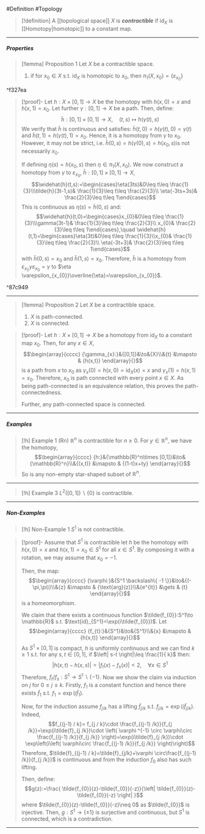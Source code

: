 #Definition #Topology 

> [!definition]
> A [[topological space]] $X$ is ***contractible*** if $\text{id}_{X}$ is [[Homotopy|homotopic]] to a constant map. 
---
##### Properties
> [!lemma] Proposition 1
> Let $X$ be a contractible space. 
> 1. if for $x_{0}\in X$ s.t. $\text{id}_{X}$ is homotopic to $x_{0}$, then $\pi_{1}(X,x_{0})=\{ \varepsilon_{x_{0}} \}$

^f327ea

> [!proof]-
> Let $h:X\times[0,1]\to X$ be the homotopy with $h(x,0)=x$ and $h(x,1)=x_{0}$. Let further $\gamma:[0,1]\to X$ be a path. Then, define: $$\tilde{h}:[0,1]\times[0,1]\to X,\quad (t,s)\mapsto h(\gamma(t),s)$$We verify that $\tilde{h}$ is continuous and satisfies: $\tilde{h}(t,0)=h(\gamma(t),0)=\gamma(t)$ and $\tilde{h}(t,1)=h(\gamma(t),1)=x_{0}$. Hence, it is a homotopy from $\gamma$ to $x_{0}$. However, it may not be strict, i.e. $\widehat{h}(0,s)=h(\gamma(0),s)=h(x_{0},s)$is not necessarily $x_{0}$. 
> 
> If defining $\eta(s)=h(x_{0},s)$ then $\eta\in \pi_{1}(X,x_{0})$. We now construct a homotopy from $\gamma$ to $\varepsilon_{x_{0}}$, $\widehat{h}:[0,1]\times[0,1]\to X$,  $$\widehat{h}(t,s):=\begin{cases}\eta(3ts)&0\leq t\leq \frac{1}{3}\\\tilde{h}(3t-1,s)& \frac{1}{3}\leq t\leq \frac{2}{3}\\ \eta(-3ts+3s)& \frac{2}{3}\leq t\leq 1\end{cases}$$This is continuous as $\eta(s)=\tilde{h}(0,s)$ and: $$\widehat{h}(t,0)=\begin{cases}x_{0}&0\leq t\leq \frac{1}{3}\\\gamma(3t-1)& \frac{1}{3}\leq t\leq \frac{2}{3}\\ x_{0}& \frac{2}{3}\leq t\leq 1\end{cases},\quad \widehat{h}(t,1)=\begin{cases}\eta(3t)&0\leq t\leq \frac{1}{3}\\x_{0}& \frac{1}{3}\leq t\leq \frac{2}{3}\\ \eta(-3t+3)& \frac{2}{3}\leq t\leq 1\end{cases}$$with $\widehat{h}(0,s)=x_{0}$ and $\widehat{h}(1,s)=x_{0}$. Therefore, $\widehat{h}$ is a homotopy from $\varepsilon_{x_{0}}\gamma \varepsilon_{x_{0}}=\gamma$ to $\eta \varepsilon_{x_{0}}\overline{\eta}=\varepsilon_{x_{0}}$. 

^87c949

---
> [!lemma] Proposition 2
> Let $X$ be a contractible space.
> 1. $X$ is path-connected.
> 2. $X$ is connected.

> [!proof]-
> Let $h:X\times[0,1]\to X$ be a homotopy from $\text{id}_{X}$ to a constant map $x_{0}$. Then, for any $x\in X$, $$\begin{array}{cccc} {\gamma_{x}:}&{[0,1]}&\to&{X}\\&{t} &\mapsto & {h(x,t)} \end{array}{}$$is a path from $x$ to $x_{0}$ as $\gamma_{x}(0)=h(x,0)=\text{id}_{X}(x)=x$ and $\gamma_{x}(1)=h(x,1)=x_{0}$. Therefore, $x_{0}$ is path connected with every point $x\in X$. As being path-connected is an equivalence relation, this proves the path-connectedness.
> 
> Further, any path-connected space is connected.
---
##### Examples 
> [!h] Example 1 (Rn)
> $\mathbb{R}^n$ is contractible for $n\geq 0$. For $y\in \mathbb{R}^n$, we have the homotopy, $$\begin{array}{cccc} {h:}&{\mathbb{R}^n\times [0,1]}&\to&{\mathbb{R}^n}\\&{(x,t)} &\mapsto & {(1-t)x+ty} \end{array}{}$$So is any non-empty star-shaped subset of $\mathbb{R}^n$. 
---
> [!h] Example 3
> $L^2([0,1]) \backslash \{ 0 \}$ is contractible. 
---
##### Non-Examples
> [!h] Non-Example 1
> $S^1$ is not contractible.

> [!proof]-
> Assume that $S^1$ is contractible let $h$ be the homotopy with $h(x,0)=x$ and $h(x,1)=x_{0}\in S^1$ for all $x\in S^1$. By composing it with a rotation, we may assume that $x_{0}=-1$. 
> 
> Then, the map: $$\begin{array}{cccc} {\varphi:}&{S^1 \backslash\{ -1 \}}&\to&{(-\pi,\pi)}\\&{z} &\mapsto & {\text{arg}(z)}\\&{e^{it}} &\gets & {t} \end{array}{}$$is a homeomorphism.
> 
> We claim that there exists a continuous function $\tilde{f_{0}}:S^1\to \mathbb{R}$ s.t. $\text{id}_{S^1}=\exp(i\tilde{f_{0}})$. Let $$\begin{array}{cccc} {f_{t}:}&{S^1}&\to&{S^1}\\&{x} &\mapsto & {h(x,t)} \end{array}{}$$As $S^1\times [0,1]$ is compact, $h$ is uniformly continuous and we can find $k\geq 1$ s.t. for any $s,t\in [0,1]$, if  $\left| s-t \right|\leq \frac{1}{ k}$ then: $$\left| h(x,t)-h(x,s) \right| =\left| f_{t}(x)-f_{s}(x) \right| <2, \quad \forall x\in S^1$$Therefore, $f_{t} / f_{s}:S^1\to S^1 \backslash \{ -1 \}$. Now we show the claim via induction on $j$ for $0\leq j\leq k$. Firstly, $f_{1}$ is a constant function and hence there exists $\tilde{f}_{1}$ s.t. $f_{1}=\exp(i\tilde{f}_{1})$.
> 
> Now, for the induction assume $f_{j /k}$ has a lifting $\tilde{f}_{j/k}$ s.t. $f_{j / k}=\exp(i \tilde{f}_{j / k})$. Indeed, $$f_{(j-1) / k}= f_{j / k}\cdot  \frac{f_{(j-1) /k}}{f_{j /k}}=\exp(i\tilde{f}_{j /k})\cdot \left( \varphi ^{-1} \circ \varphi\circ  \frac{f_{(j-1) /k}}{f_{j /k}} \right)=\exp(i\tilde{f}_{j /k})\cdot \exp\left(i\left( \varphi\circ  \frac{f_{(j-1) /k}}{f_{j /k}}  \right)\right)$$Therefore, $\tilde{f}_{(j-1) / k}=\tilde{f}_{j/k}+\varphi \circ\frac{f_{(j-1) /k}}{f_{j /k}}$ is continuous and from the induction $f_{0}$ also has such lifting. 
> 
> Then, define: $$g(z):=\frac{ \tilde{f_{0}}(z)-\tilde{f_{0}}(-z)}{\left| \tilde{f_{0}}(z)-\tilde{f_{0}}(-z) \right| }$$where $\tilde{f_{0}}(z)-\tilde{f_{0}}(-z)\neq 0$ as $\tilde{f_{0}}$ is injective. Then, $g:S^1\to \{ \pm 1 \}$ is surjective and continuous, but $S^1$ is connected, which is a contradiction.
---
